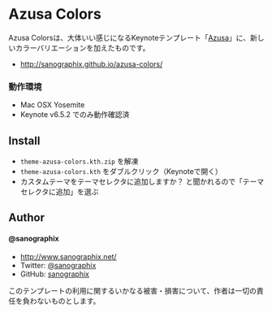 Azusa Colors
=============

Azusa Colorsは、大体いい感じになるKeynoteテンプレート「[Azusa](http://sanographix.github.io/azusa-keynote/)」に、新しいカラーバリエーションを加えたものです。

- <http://sanographix.github.io/azusa-colors/>

### 動作環境

- Mac OSX Yosemite
- Keynote v6.5.2 でのみ動作確認済

## Install

- `theme-azusa-colors.kth.zip` を解凍
- `theme-azusa-colors.kth` をダブルクリック（Keynoteで開く）
- カスタムテーマをテーマセレクタに追加しますか？ と聞かれるので「テーマセレクタに追加」を選ぶ

## Author

#### @sanographix

* <http://www.sanographix.net/>
* Twitter: [@sanographix](https://twitter.com/sanographix)
* GitHub: [sanographix](https://github.com/sanographix)

このテンプレートの利用に関するいかなる被害・損害について、作者は一切の責任を負わないものとします。
